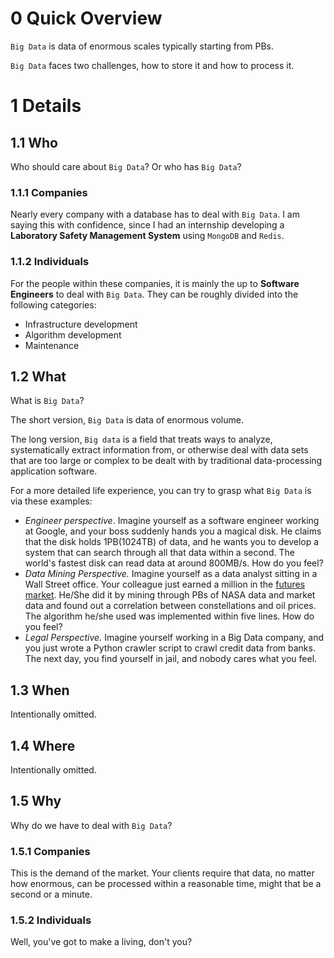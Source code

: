 # 0 Quick Overview

`Big Data` is data of enormous scales typically starting from PBs.

`Big Data` faces two challenges, how to store it and how to process it.

# 1 Details

## 1.1 Who

Who should care about `Big Data`?  Or who has `Big Data`?

### 1.1.1 Companies

Nearly every company with a database has to deal with `Big Data`. I am saying this with confidence, since I had an internship developing a **Laboratory Safety Management System** using `MongoDB` and `Redis`.

### 1.1.2 Individuals

For the people within these companies, it is mainly the up to **Software Engineers** to deal with `Big Data`. They can be roughly divided into the following categories:

- Infrastructure development
- Algorithm development
- Maintenance

## 1.2 What

What is `Big Data`?

The short version, `Big Data` is data of enormous volume.

The long version, `Big data` is a field that treats ways to analyze, systematically extract information from, or otherwise deal with data sets that are too large or complex to be dealt with by traditional data-processing application software.

For a more detailed life experience, you can try to grasp what `Big Data` is via these examples:

- *Engineer perspective*. Imagine yourself as a software engineer working at Google, and your boss suddenly hands you a magical disk. He claims that the disk holds 1PB(1024TB) of data, and he wants you to develop a system that can search through all that data within a second. The world's fastest disk can read data at around 800MB/s. How do you feel?
- *Data Mining Perspective.* Imagine yourself as a data analyst sitting in a Wall Street office. Your colleague just earned a million in the [futures market](https://www.investopedia.com/terms/f/futuresmarket.asp). He/She did it by mining through PBs of NASA data and market data and found out a correlation between constellations and oil prices. The algorithm he/she used was implemented within five lines. How do you feel?
- *Legal Perspective.* Imagine yourself working in a Big Data company, and you just wrote a Python crawler script to crawl credit data from banks. The next day, you find yourself in jail, and nobody cares what you feel.

## 1.3 When

Intentionally omitted.

## 1.4 Where

Intentionally omitted.

## 1.5 Why

Why do we have to deal with `Big Data`?

### 1.5.1 Companies

This is the demand of the market. Your clients require that data, no matter how enormous, can be processed within a reasonable time, might that be a second or a minute.

### 1.5.2 Individuals

Well, you've got to make a living, don't you?
